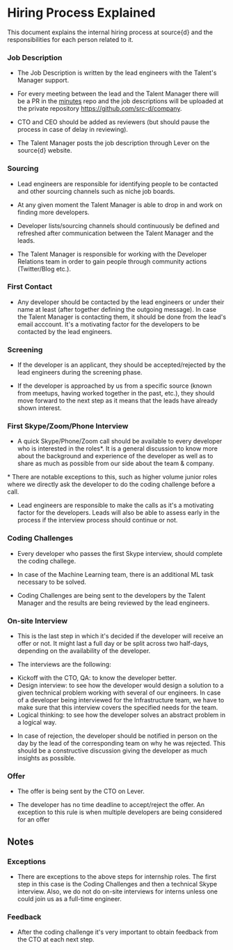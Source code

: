 # Hiring Process Explained

This document explains the internal hiring process at source{d} and the responsibilities for each person related to it.

### Job Description

- The Job Description is written by the lead engineers with the Talent's Manager support. 

- For every meeting between the lead and the Talent Manager there will be a PR in the [minutes](https://github.com/src-d/minutes) repo and the job descriptions will be uploaded at the private repository https://github.com/src-d/company.

- CTO and CEO should be added as reviewers (but should pause the process in case of delay in reviewing).

- The Talent Manager posts the job description through Lever on the source{d} website.

### Sourcing

- Lead engineers are responsible for identifying people to be contacted and other sourcing channels such as niche job boards. 

- At any given moment the Talent Manager is able to drop in and work on finding more developers.

- Developer lists/sourcing channels should continuously be defined and refreshed after communication between the Talent Manager and the leads. 

- The Talent Manager is responsible for working with the Developer Relations team in order to gain people through community actions (Twitter/Blog etc.). 

### First Contact

- Any developer should be contacted by the lead engineers or under their name at least (after together defining the outgoing message). In case the Talent Manager is contacting them, it should be done from the lead's email acccount. It's a motivating factor for the developers to be contacted by the lead engineers. 

### Screening

- If the developer is an applicant, they should be accepted/rejected by the lead engineers during the screening phase. 

- If the developer is approached by us from a specific source (known from meetups, having worked together in the past,  etc.), they should move forward to the next step as it means that the leads have already shown interest.

### First Skype/Zoom/Phone Interview

- A quick Skype/Phone/Zoom call should be available to every developer who is interested in the roles*. It is a general discussion to know more about the background and experience of the developer as well as to share as much as possible from our side about the team & company. 

\* There are notable exceptions to this, such as higher volume junior roles where we directly ask the developer to do the coding challenge before a call. 

- Lead engineers are responsible to make the calls as it's a motivating factor for the developers. Leads will also be able to assess early in the process if the interview process should continue or not. 

### Coding Challenges 

- Every developer who passes the first Skype interview, should complete the coding challege. 

- In case of the Machine Learning team, there is an additional ML task necessary to be solved.

- Coding Challenges are being sent to the developers by the Talent Manager and the results are being reviewed by the lead engineers. 

### On-site Interview
 
- This is the last step in which it's  decided if the developer will receive an offer or not. It might last a full day or be split across two half-days, depending on the availability of the developer. 

- The interviews are the following: 

* Kickoff with the CTO, QA: to know the developer better.
* Design interview: to see how the developer would design a solution to a given technical problem working with several of our engineers. In case of a developer being interviewed for the Infrastructure team, we have to make sure that this interview covers the specified needs for the team.
* Logical thinking: to see how the developer solves an abstract problem in a logical way.

- In case of rejection, the developer should be notified in person on the day by the lead of the corresponding team on why he was rejected. This should be a constructive discussion giving the developer as much insights as possible.

### Offer

- The offer is being sent by the CTO on Lever. 

- The developer has no time deadline to accept/reject the offer. An exception to this rule is when multiple developers are being considered for an offer

## Notes 

### Exceptions 

- There are exceptions to the above steps for internship roles. The first step in this case is the Coding Challenges and then a technical Skype interview. Also, we do not do on-site interviews for interns unless one could join us as a full-time engineer.
 
### Feedback

 - After the coding challenge it's very important to obtain feedback from the CTO at each next step. 
